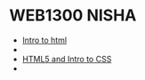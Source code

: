 # WEB1300 NISHA
 
<ul>
<li><a href="Intro_to_html/index.html" target="_blank">Intro to html</a><li>
<li><a href="HTML5_to_intro_css/index.html" target="_blank">HTML5 and Intro to CSS</a><li>
</ul>